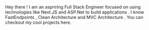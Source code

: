 Hey there ! I am an aspriring Full Stack Engineer focused on using technologies like Next.JS and ASP.Net to build applications . I know FastEndpoints , Clean Architecture and MVC Architecture . You can checkout my cool projects here. 
<!---
pranav-k-pradeep/pranav-k-pradeep is a ✨ special ✨ repository because its `README.md` (this file) appears on your GitHub profile.
You can click the Preview link to take a look at your changes.
--->
